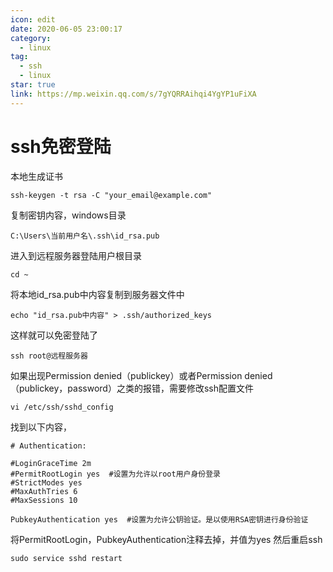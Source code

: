 ```yaml
---
icon: edit
date: 2020-06-05 23:00:17
category:
  - linux
tag:
  - ssh
  - linux
star: true
link: https://mp.weixin.qq.com/s/7gYQRRAihqi4YgYP1uFiXA
---
```


# ssh免密登陆

本地生成证书
```
ssh-keygen -t rsa -C "your_email@example.com"
```
复制密钥内容，windows目录
```
C:\Users\当前用户名\.ssh\id_rsa.pub
```
进入到远程服务器登陆用户根目录
```
cd ~
```
将本地id_rsa.pub中内容复制到服务器文件中
```
echo "id_rsa.pub中内容" > .ssh/authorized_keys
```
这样就可以免密登陆了
```
ssh root@远程服务器
```
如果出现Permission denied（publickey）或者Permission denied（publickey，password）之类的报错，需要修改ssh配置文件
```
vi /etc/ssh/sshd_config
```
找到以下内容，
```
# Authentication:

#LoginGraceTime 2m
#PermitRootLogin yes  #设置为允许以root用户身份登录
#StrictModes yes
#MaxAuthTries 6
#MaxSessions 10

PubkeyAuthentication yes  #设置为允许公钥验证。是以使用RSA密钥进行身份验证
```
将PermitRootLogin，PubkeyAuthentication注释去掉，并值为yes
然后重启ssh
```
sudo service sshd restart
```
